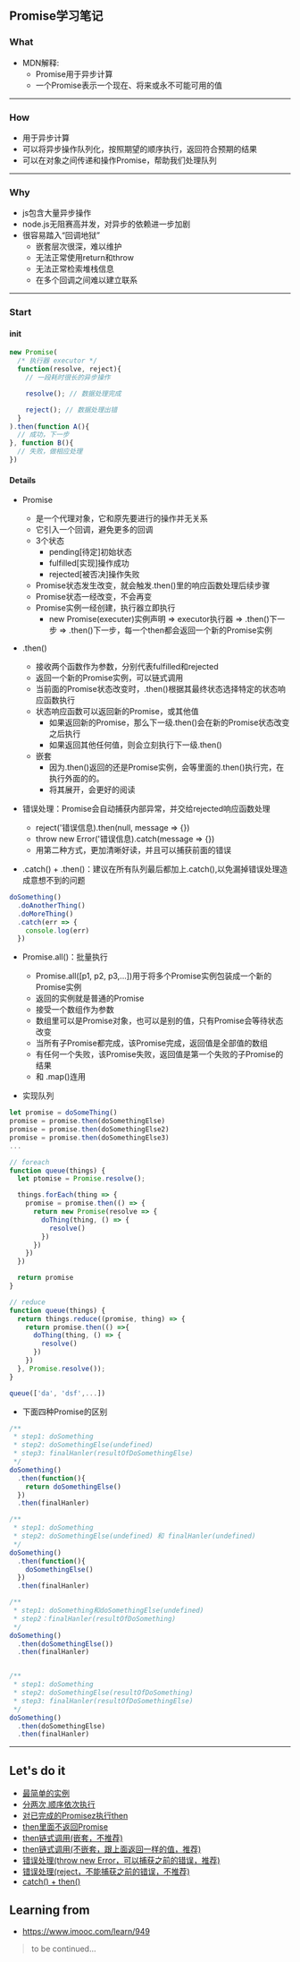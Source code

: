 
## Promise学习笔记

### What
- MDN解释:
  - Promise用于异步计算
  - 一个Promise表示一个现在、将来或永不可能可用的值
---
### How
- 用于异步计算
- 可以将异步操作队列化，按照期望的顺序执行，返回符合预期的结果
- 可以在对象之间传递和操作Promise，帮助我们处理队列
---
### Why
- js包含大量异步操作
- node.js无阻赛高并发，对异步的依赖进一步加剧
- 很容易踏入“回调地狱”
  - 嵌套层次很深，难以维护
  - 无法正常使用return和throw
  - 无法正常检索堆栈信息
  - 在多个回调之间难以建立联系
---
### Start

#### init
```js
new Promise(
  /* 执行器 executor */
  function(resolve, reject){
    // 一段耗时很长的异步操作

    resolve(); // 数据处理完成

    reject(); // 数据处理出错
  }
).then(function A(){
  // 成功，下一步
}, function B(){
  // 失败，做相应处理
})
```
#### Details
- Promise
  - 是一个代理对象，它和原先要进行的操作并无关系
  - 它引入一个回调，避免更多的回调
  - 3个状态
    - pending[待定]初始状态
    - fulfilled[实现]操作成功
    - rejected[被否决]操作失败
  - Promise状态发生改变，就会触发.then()里的响应函数处理后续步骤
  - Promise状态一经改变，不会再变
  - Promise实例一经创建，执行器立即执行
    - new Promise(executer)实例声明 => executor执行器 => .then()下一步 => .then()下一步，每一个then都会返回一个新的Promise实例

- .then()
  - 接收两个函数作为参数，分别代表fulfilled和rejected
  - 返回一个新的Promise实例，可以链式调用
  - 当前面的Promise状态改变时，.then()根据其最终状态选择特定的状态响应函数执行
  - 状态响应函数可以返回新的Promise，或其他值
    - 如果返回新的Promise，那么下一级.then()会在新的Promise状态改变之后执行
    - 如果返回其他任何值，则会立刻执行下一级.then()
  - 嵌套
    - 因为.then()返回的还是Promise实例，会等里面的.then()执行完，在执行外面的的。
    - 将其展开，会更好的阅读

- 错误处理：Promise会自动捕获内部异常，并交给rejected响应函数处理
  - reject('错误信息).then(null, message => {})
  - throw new Error('错误信息).catch(message => {})
  - 用第二种方式，更加清晰好读，并且可以捕获前面的错误

- .catch() + .then()：建议在所有队列最后都加上.catch(),以免漏掉错误处理造成意想不到的问题
```js
doSomething()
  .doAnotherThing()
  .doMoreThing()
  .catch(err => {
    console.log(err)
  })
```

- Promise.all()：批量执行
  - Promise.all([p1, p2, p3,...])用于将多个Promise实例包装成一个新的Promise实例
  - 返回的实例就是普通的Promise
  - 接受一个数组作为参数
  - 数组里可以是Promise对象，也可以是别的值，只有Promise会等待状态改变
  - 当所有子Promise都完成，该Promise完成，返回值是全部值的数组
  - 有任何一个失败，该Promise失败，返回值是第一个失败的子Promise的结果
  - 和 .map()连用

- 实现队列
```js
let promise = doSomeThing()
promise = promise.then(doSomethingElse)
promise = promise.then(doSomethingElse2)
promise = promise.then(doSomethingElse3)
...

// foreach
function queue(things) {
  let ptomise = Promise.resolve();

  things.forEach(thing => {
    promise = promise.then(() => {
      return new Promise(resolve => {
        doThing(thing, () => {
          resolve()
        })
      })
    })
  })

  return promise
}

// reduce
function queue(things) {
  return things.reduce((promise, thing) => {
    return promise.then(() =>{
      doThing(thing, () => {
        resolve()
      })
    })
  }, Promise.resolve());
}

queue(['da', 'dsf',...])

```

- 下面四种Promise的区别
```js
/**
 * step1: doSomething
 * step2: doSomethingElse(undefined)
 * step3: finalHanler(resultOfDoSomethingElse)
 */
doSomething()
  .then(function(){
    return doSomethingElse()
  })
  .then(finalHanler)

/**
 * step1: doSomething
 * step2: doSomethingElse(undefined) 和 finalHanler(undefined)
 */
doSomething()
  .then(function(){
    doSomethingElse()
  })
  .then(finalHanler)

/**
 * step1: doSomething和doSomethingElse(undefined)
 * step2：finalHanler(resultOfDoSomething)
 */
doSomething()
  .then(doSomethingElse())
  .then(finalHanler)


/**
 * step1: doSomething
 * step2: doSomethingElse(resultOfDoSomething)
 * step3: finalHanler(resultOfDoSomethingElse)
 */
doSomething()
  .then(doSomethingElse)
  .then(finalHanler)

```


---
## Let's do it
- [最简单的实例](./example/1/index.js)
- [分两次,顺序依次执行](./example/2/index.js)
- [对已完成的Promisez执行then](./example/3/index.js)
- [then里面不返回Promise](./example/4/index.js)
- [then链式调用(嵌套，不推荐)](./example/6/index.js)
- [then链式调用(不嵌套，跟上面返回一样的值，推荐)](./example/6/index2.js)
- [错误处理(throw new Error，可以捕获之前的错误，推荐)](./example/7/index.js)
- [错误处理(reject，不能捕获之前的错误，不推荐)](./example/7/index2.js)
- [catch() + then()](./example/8/index.js)


## Learning from
  - https://www.imooc.com/learn/949
>  to be continued...